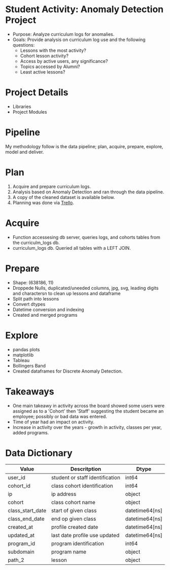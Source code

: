# Student Activity: Anomaly Detection Project
- Purpose: Analyze curriculum logs for anomalies.
- Goals: Provide analysis on curriculum log use and the following questions:
    - Lessons with the most activity?
    - Cohort lesson activity?
    - Access by active users, any significance?
    - Topics accessed by Alumni?
    - Least active lessons?
    
# Project Details
- Libraries
- Project Modules

# Pipeline
My methodology follow is the data pipeline; plan, acquire, prepare, explore, model and deliver.

# Plan
1. Acquire and prepare curriculum logs.
2. Analysis based on Anomaly Detection and ran through the data pipeline.
3. A copy of the cleaned dataset is available below.
4. Planning was done via <a href="https://www.w3schools.com">Trello</a>.

# Acquire
- Function accessesing db server, queries logs, and cohorts tables from the curriculm_logs db.
- curriculum_logs db. Queried all tables with a LEFT JOIN.

# Prepare
- Shape: (638186, 11)
- Droppede Nulls, duplicated/uneeded columns, jpg, svg, leading digits and charactersn to clean up lessons and dataframe
- Split path into lessons
- Convert dtypes
- Datetime conversion and indexing
- Created and merged programs

# Explore
- pandas plots
- matplotlib
- Tableau
- Bollingers Band
- Created dataframes for Discrete Anomaly Detection. 

# Takeaways
- One main takeawy in activity across the board showed some users were assigned as to a 'Cohort' then 'Staff' suggesting the student became an employee; possibly or bad data was entered.
- Time of year had an impact on activity.
- Increase in activity over the years - growth in activity, classes per year, added programs.

# Data Dictionary
| **Value**        | **Descritption**                | **Dtype**      |
|------------------|---------------------------------|----------------|
| user_id          | student or staff identification | int64          |
| cohort_id        | class cohort identification     | int64          |
| ip               | ip address                      | object         |
| cohort           | class cohort name               | object         |
| class_start_date | start of given class            | datetime64[ns] |
| class_end_date   | end op given class              | datetime64[ns] |
| created_at       | profile created date            | datetime64[ns] |
| updated_at       | last date profile use updated   | datetime64[ns] |
| program_id       | program identification          | int64          |
| subdomain        | program name                    | object         |
| path_2           | lesson                          | object         |
